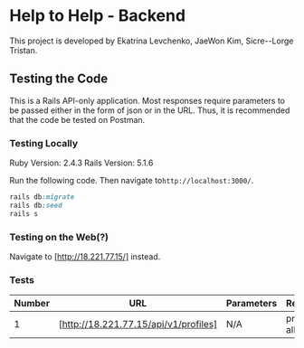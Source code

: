 # Help to Help - Backend

This project is developed by Ekatrina Levchenko, JaeWon Kim, Sicre--Lorge Tristan.

## Testing the Code
This is a Rails API-only application. Most responses require parameters to be passed either in the form of json or in the URL. Thus, it is recommended that the code be tested on Postman.

### Testing Locally
Ruby Version: 2.4.3
Rails Version: 5.1.6

Run the following code. Then navigate to```http://localhost:3000/```.
```ruby
rails db:migrate
rails db:seed
rails s
```

### Testing on the Web(?)
Navigate to [http://18.221.77.15/] instead.

### Tests
Number | URL | Parameters | Response
--- | --- | --- | ---
1 | [http://18.221.77.15/api/v1/profiles] | N/A | profiles of all users
